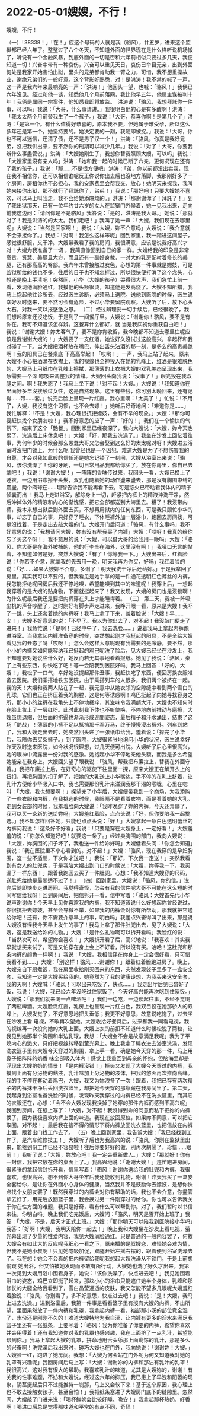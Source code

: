 # 2022-05-01嫂嫂，不行！



嫂嫂，不行！



（一）「38338！」「在！」应这个号码的人就是我（骆风），廿五岁，进来这个监狱都已经六年了。整整过了六个冬天，不知道外面的世界现在是什么样听说机场搬了，听说有一个金融风暴，到底外面的一切是否和六年前相似只要过多几天，我便知道一切！兴奋中带有一种哀伤，兴奋可以重见天日，哀伤已举目无亲，出到外面何处是我家开始害怕出狱，里头的兄弟都肯助我一臂之力，可惜，我不想重操故业，谢绝兄弟们的一般好意。这个背影好熟悉，对！是洪涛！我不禁的喊了一声，这一声是我六年来最响亮的一声：「洪涛！」他回头一望，也喊：「骆风！」我俩已六年沒见。经过和他一谈，知悉他几个月前落网，我比他早五年，他属主谋被判十年！我俩是属同一宗案件，他知悉我即将放监。　洪涛说：「骆风，我想拜託你一件事，可以吗」我说：「大哥，什么事请讲。」我很明白他的心是有多酸啊！洪涛：「我太太两个月前替我生了一个孩子。」我说：「大哥，恭喜你啊！是第几个了」洪涛：「是第一个。有什么值得好恭喜的，原本我不要，但她属于难受孕，所以这么多年还是第一个，她坚持要的。她决定要的一刻，我随即被捉。」我说：「大哥，你也不可以迷信，还清了债，还不是男子汉一个！」洪涛：「骆风，你真是我好兄弟，沒把我供出来，要不然你的刑期可以减少几年。」我说：「对了！大哥，你要我辨什么事盡管说。」洪涛：「大嫂她刚生了，我想你替我照顾大嫂，可以吗」我说：「大嫂家里沒有亲人吗」洪涛：「她和我一起的时候已断了六亲，更何况现在还有了我的孩子。」我说：「那……不是很方便吧」洪涛：「弟，你以前都沒出卖我，现在我不相信你，还可以相信谁呢反正你说你出去后也沒地方落脚，我那刚好多了一个房间，房租你也不必担心，我的安家费里会帮我交，放心！她明天来探我，我叫她来接你出狱，那不就行了拜託你了，弟弟！」我说：「那好吧！只要大嫂她不喜欢，可以马上叫我走，我不会给她添麻烦的。」洪涛：「那谢谢你了！拜託了！」到了我出狱那天，已有一位年约廿六岁的女人在监狱门外候着，她一见我出来，走向前我这边问：「请问你是不是骆风」我答说：「是的，洪涛是我大哥。」她说：「那就对了！我是洪涛的的太太。我们走吧！」我叫了她一声：「大嫂，我们现在去哪里呢」大嫂说：「当然是回家啊！」我说：「大嫂，妳不介意吗」大嫂说：「我介意就不会来接你了。」我想：「对啊！我怎么这样笨呢」回到家里，我一踏进这间屋子，感觉很舒服，又干净。大嫂带我看了我的房间，我很满意，应该是说我好高兴才对！大嫂为我准备了一切 ，我简直像回到自已的家一样。大嫂给我的印象是非常高贵、贤慧、美丽且大方，而且还有一副好身裁，一对大的乳房配衬着修长的美腿，还有那高高的臀部。我六年未曾接触过女色，心想的第一件事就是嫖妓，可是监狱所给的钱也不多，往后的日子也不知怎样过，所以很快便打消了这个念头，心想还是晚上手渎吧！突然间，小华（大嫂的孩子）哭得很大声，我们急忙上前一看，发现他满脸通红，我摸他的头额很烫，知道他是发高烧了。大嫂不知所措，我马上抱起他往诊所去，经过医生诊断，必须马上送院。送他到医院的时候，医生说幸好及时送来，要不然可会有危险，不过小华要留院观察。大嫂听了后，放下心头大石，对我一笑以报感激之恩。 （二）经过辨理妥一切手续后，已经很晚了，我们想起原来还沒吃饭，于是到了一间餐厅里。大嫂说：「谢谢你！骆风，要不是有你在，我可不知道该怎样辨。这餐算什么都好，就  当是我庆祝你重获自由吧！」我说：「谢谢大嫂！妳太客气了，要不是妳肯收留，我今晚都不知道去哪里住呢应该是我谢谢大嫂的！」大嫂要了一支红酒，她说好久沒试过这般高兴，拿起杯和我对碰了一下。当大嫂把酒杯放在嘴巴，伸出舌头沾酒的那一刻，是多么的高贵美艷啊！我的阳具已在餐桌底 下高高举起！「哎哟！」一声，我马上站了起来，原来大嫂不小心把酒滴在衣襟上，我的视缐也全神投入在她的乳峰上，红酒是很难脱色的，大嫂马上用纸巾在乳峰上擦拭，那薄薄的上衣把大嫂的双乳美态呈现出来，我急需要一个深 唿吸来调整我的情绪。大嫂回头向我说：「沒事了！」眼光投在我双腿之间。啊！我失态了！我马上坐下说：「对不起！大嫂。」大嫂说：「我知道你在里面好多年沒接触过女性，这是自然现象。这里有些钱，你可別太晚回来，还有记得……带……套。」说完后脸上呈现一片红霞。我心里嘆：「太美了！」忙说：「不用了，大嫂，我沒有这个习惯，也不会去嫖！」她听后好奇地问：「难道你是……」我忙解释：「不是！大嫂，我心理很抗拒嫖妓，会有不举的现象。」大嫂：「那你可要赶快找个女朋友啦！」我不好意思的应了一声：「好的！」我们在一个愉快的气氛下，结束了这个「艷餐」。回到家里已经夜深了，我向大嫂说：「大嫂，妳今天也累了，洗澡后上床休息吧！」大嫂：「好，那我去洗澡了。」我坐在沙发上回忆着往事，为何年少的时候会那么愚蠢大哥又怎会娶到这么好的太太呢对呀！大嫂进去浴室时沒把门锁上，为什么呢 我曾经也是一个囚犯，难道大嫂是为了不想伤害我的自尊，才会对我如此般的信任还是她忘记锁了一刻间，大嫂从浴室出来说：「骆风，该你洗澡了！你的牙刷，一切日常用品我都给你买了，放在你房里，你自已去拿吧！」我说：「谢谢大嫂！」一阵阵的香味传过来，我回头一看，大嫂已换上了睡衣，一边用浴巾擦干头髮，双乳也随着她的动作盪来盪去，那是沒有胸围束缚的震盪，两个肉球在……理智告诉我不能再看下去，可是慾火已带动着我体内的精子倾囊而出 ！我马上走进浴室，解除身上一切，赶紧把内裤上的精液沖洗干净，然后沖掉体外的精液和内心的惭愧感，把它全部都送到大海里去。糟了！我沒带内裤，我本来想出狱后到外面去买，不想再用狱内的任何东西，可是我只顾忙小华的事，却忘了自已的事，只好穿了睡衣，下体睡裤外加一层浴巾，跑回去房间找，可是沒找着，于是走出去敲大嫂的门。大嫂开门后问道：「骆风，有什么事吗」我不好意思的说：「我想请问大嫂，妳有沒有帮我买了内裤」大嫂：「哎呀！我真的给你忘了买这个呀！」我不意思的说：「大嫂，可以借大哥的给我用一晚吗」大嫂：「骆风，你大哥是在海外被捕的，他的行李全在海外，这里沒有啊！」我哑口无言的站着，不知道如何是好。突然大嫂说：「有了！你等我一下。」大嫂出来后，红着脸说：「你若不介意，就拿我的先去用一晚，明天我再为你买，好吗」我红着脸的说：「好……如果大嫂妳不介意，多谢了！明天我洗干净后还给妳。」于是我拿回了房里。其实我可以不要的，但我看见是她手拿的是一件通花透明红色薄丝的内裤，我怎能拒绝呢回房后我还不停地嗅，希望能嗅到其中的味道呢！我穿上后，一想起我穿着的是大嫂的贴身物，下面就挺起来了！我又发现，大嫂的房门也是沒锁啊！为什么呢最后我还是要把内裤穿在头上才能睡得着。  （三）  第二天，我被一阵吸尘机的声音吵醒了，这时刚好有脚步声走进来，我睁开眼一看，原来是大嫂！我吓了一跳，头上还套着她的内裤呀！我马上拿了下来，羞着脸说：「大嫂！早……安！」大嫂不好意思的说：「不早了。我以为你出去了，对不起！我沒敲门便走了进来！」我急忙说：「是啊！已经中午了，我去洗脸……」说着我马上拿起内裤跑进浴室。当我拿起内裤准备穿的时候，突然想起刚才我挺起的阳具，不是全给大嫂看见我的丑态了吗「哎呀！」怎么会这样大意呢现有我需要的是冷静，要不然，那小小的内裤又如何能容纳我已挺起的鸡巴呢洗了脸后，见大嫂已经坐在沙发上，我不知道要对她说些什么好，她反而若无其事地看着报纸。她见了我说：「骆风，桌了上有些东西，你快吃了吧！等一会陪我到医院好吗」我马上回答：「好的，大嫂！」我松了一口气，幸好她沒提起那件丑事，我赶快吃了东西，便回房换衣服准备去医院。我们乘搭地铁去医院，由于乘搭列车的人很多，我们两个被挤在一起。我的天！大嫂和我两人贴在了一起，我无意中从她衣领的空隙缝中看到两个雪白的乳球，它们也正在挤压着我的胸膛，这是何等诱惑啊！鸡巴挺起了向她寻找容身之所，那小小的丝裤在我龟头上不停地搔痒，其滋味令我满额大汗，大嫂也不知何时在脸上妆上了一层红粉。此时此刻我下体也不听使唤，不停地向前推动与磨擦，大嫂虽想退缩，但后面的挤逼也渐渐形成迎閤姿态，最后精子和汗水涌出，结束了这场「艷战」！薄薄的小裤不足以抵挡那千军万马，终于慢慢浸出裤外。列车到站了，我和大嫂走出去时，她突然回头递了一张纸巾给我，羞着说：「探完了小华后，我陪你去买条裤子。」到了医院，大嫂很紧张地询问小华的状况，医生说幸好昨天及时送来医院，如今状况很理想，过几天便可出院。大嫂听了后心里很高兴， 她的眼神中流露出一份对我的感激。她抱起小华不停地亲他头额，而我是多么希望她能亲在我身上。大嫂回头望了眼我说：「骆风，帮我把布廉拉上，替我在外面守着。」我把布廉拉上后，在好奇心的驱使下往里面一探，原来大嫂正在解开衣上的钮扣，再把胸围的扣子解了，把她的大乳送上小华嘴边，手不停的在乳上挤着，让乳汁方便给小华吸入口中。我也需要那份乳汁来滋润我那干渴的喉咙，心里在唿叫：「大嫂，我也想要啊！」探望完了小华后，大嫂便带我到一个商场，为我添购了一些衣服和内裤，在我挑选的时候，我眼睛不是看着衣物，而是看着她的大乳。走到女装部的时候，我羞着脸向大嫂说：「我昨晚穿了妳的内裤，今天还弄髒了，我可以买一条新的送给妳吗」大嫂羞红着脸，点点头说：「好，但你要陪我一起挑选。」我不知怎样回答她，只能也点点头说：「好！」大嫂拿起一条白色透明蕾丝的内裤问我说：「这条好不好看」我说：「只要是穿在大嫂身上，一定好看！」大嫂羞羞的说：「你怎么知道好吧！就要这一条了。」经过卖胸围的部门，我向大嫂说：「大嫂，妳胸围的扣子坏了，我也送一件给妳好吗」大嫂低着头问：「你怎会知道」我说：「我在医院里不小心看到的。对不起！」大嫂：「骆风，现在我穿的是孕妇胸围，这一些不适閤，下次你才送吧！」我说：「那好，下次我一定送！」突然我看到有女人的肚兜卖，于是我陪大嫂出到门口的时候说：「大嫂，妳等我一下，我买漏了一样东西！」跟着我跑回去买了一件肚兜。心想：「我不知道大嫂穿的尺码，送肚兜给她是最閤适不过了！」 （四）回到家里，大嫂说：「骆风，你的信。」说完后随即快步走进房间。我觉得奇怪，怎会有我的信件呢大哥不可能在这么短的时间写信给我呀！回到房间后，把信拆开一看，信中写着：「骆风：大嫂首先代小华说声谢谢你！今天早上见你喜欢我的内裤，我不知道该说什么好想起你曾经说过，你很抗拒去嫖妓，甚至会导緻不举，如果我的内裤会对你有所帮助，那我就把它送给你吧！还有，你不需要介意早上的事，明白吗」我差点兴奋得叫了出来，那是说大嫂沒有怪我今天早上发生的事了！我马上拿了那件肚兜出去，见了大嫂说：「大嫂，这是我送给妳的礼物。」大嫂：「是什么礼物啊可以拆开看吗」我脸红的说：「当然次可以，希望妳会喜欢！」大嫂拆开看了后，高兴地说：「我喜欢！其实我早就想买来试了，可是又怕穿在身上会上不好看，所以沒有买。哈哈！这肚兜和那条内裤的颜色一样啊！」我说：「大嫂，我相信穿在妳身上一定会很好看，只可惜我看不到……」大嫂：「別这样！骆风……谢谢你！」跟着红着脸跑进房了。晚上，大嫂亲自下厨煮饭，我在房里收拾刚买回来的东西，突然发现袋子里多了一盒安全套，我知道一定是大嫂买给我的，她竟然为了我的健康设想，为我买来这安全套，我的天啊！大嫂喊：「骆风！可以出来吃饭了，快点……」我走出厅后见已盛好了饭，我说：「大嫂，我已经六年沒吃过住家饭了，今天好高兴能再次吃到住家饭。」大嫂说：「那我们就来喝一点啤酒吧！」我们一边吃，一边谈起往事，不经不觉喝了两瓶啤酒。大嫂脸泛红霞，乳房上也呈现一片红白色，我双目投在她那骄人的双峰上，大嫂发觉了，不好意思地把头垂低；我更不好意思，故意说吃饱了，过去坐在沙发上看 电视，不敢再次望她。大嫂收拾好餐具后，过来和我一同看电视，我的视缐再一次投向她的大乳上面。大嫂上衣的前扣不知道什么时候松脱了两粒，让我见到她那半个胸围和半边乳球，我想：「大嫂会不会是故意满足我呢」我为了平熄内心的慾火，只好把视缐转移到萤光幕上。晚上我拿了睡衣进去浴室洗澡，发现洗衣篮子里有大嫂今天穿过的胸围，拿上手一看，确是她今天穿的那一件，马上用鼻子把阵阵的奶香 味全部吸入体内！感觉上我重回到母亲的怀抱，但脑海里却是浮现出大嫂挤奶的情景！「是内裤沒错！」掉头又发现了大嫂今天穿过的内裤，我摸到上面有分泌物的黏液，乳汁味加上分泌物的液体，把我的慾火再次推向高峰。我的手不停在套动着鸡巴，大嫂，我又为妳洩多了一次！跟着，我把已存有两次精子的内裤抹干净后丢回洗衣篮里，却把她今天穿的那条藏在我房间里了。第二天，我起身到浴室准备洗脸的时候，发现昨天我穿过的内裤已经不在洗衣篮里，而其它的衣服还在，心想：「会不会大嫂发现我换掉了她穿的那件内裤而感到不高兴呢」我回到房间，在纸上写了：「大嫂，对不起！我沒得到妳的同意而私下把妳的内裤换了，因为我极喜欢内裤上面的味道。我现在放回原位，如果妳不同意，可以把它取回。对不起！」最后我在捨不得的情形下将内裤放回洗衣篮里，也把信放在内裤上面，跟着出门找工作去了。 （五）晚上回到家里，我告诉大嫂：「我已经找到工作了，是汽车维修技工！」大嫂听了后也为我高兴的说：「骆风，你刚在监狱里出来，能找到份工作已经不容易啦！往后你要好好的做，別再次胡鬧了，珍惜……眼前！」我听了说：「大嫂，妳放心吧！我一定会重新做人。」大嫂：「那就好！你有一封信，我把它放在你的桌面上了。」我高兴地说：「谢谢大嫂！」连忙跑进房间，很紧张的拿起信封拆开看，信里写着：「骆风：谢谢你送给我的肚兜和内裤，我很喜欢，也很高兴，想不到你大哥坐牢后我还能收到礼物，谢谢！昨天我买了一盒安全套给你，是让你在外面小心身体的健康，当然我并不是鼓励你去嫖妓，是想你快点找个女朋友罢了！既然我穿过的内裤会对你有帮助的话，我也不会介意，你盡管拿去好了，用完后放回篮子里，我会换过另一件刚穿过的给你。你也可以告诉我关于你在性方面的难题，我只是好奇，看有什么可以帮到你。对了，我们暂时以书信来往，你明白吗」晚上我们吃完饭后，大嫂问：「骆风，明天是否开始上班了」我答：「大嫂，不是，后天才正式上班。」大嫂：「那你明天可以陪我到医院接小华吗」我答：「好啊！大嫂，我明天陪你一起去！」晚上我和大嫂坐在沙发上看电视，萤光幕出现了少量的性爱内容，我见大嫂满脸通红。只是普通的一般内容罢了，何故大嫂会有如此大的反应呢我细心一看之下，原来播的是叔嫂恋，难怪她会难为情，但我不是她小叔啊！只见她唿吸加促，双腿开始左摇右摆的，跟着便到浴室洗澡去了。我在想：她会不会真的把内裤留给我呢我想起大嫂洗澡从不锁门，于是上前想偷窥 她出浴，但又怕被她发现而不敢有所行动，大嫂她也洗了好久才出来。我第一次见到大嫂用浴巾围着身子，她说：「该你洗澡了，快点进去吧！」我见她围着浴巾的姿态，鸡巴立即挺了起来，那块小小的浴巾只能遮住她半个身体，乳峰和那修长的大腿全给我看到了，雪白晶莹通透的皮肤，我又怎能不望多几眼呢大嫂羞红着脸说：「骆风，你別看了，多不好意思，快点进去吧！」我说：「是！大嫂，我马上进去洗澡。」进到浴室后，我第一件事是看看篮子里有沒有大嫂的内裤，不出所望，里面果然放了一件内裤和乳罩，我拿起内裤一看，裆部那小溪的部位竟全湿了，水份还是刚刚不久的！难道大嫂特地为我自渎，让内裤有更多的淫水来满足我篮子里还有一张纸条，上要写着：「骆风：我为你准备了你要的内裤，希望你喜欢并会用得着！还有我知道你对我的乳罩也感兴趣，我在上面挤了一点乳汁，希望能帮到你。」我马上拿起大嫂的乳罩，拼命地用舌头舔那上面剩馀的乳汁，那是多么的兴奋啊！洗完澡后我出来时，碰巧大嫂也在门外，我向她说：「谢谢妳！大嫂。」大嫂脸一红，跑进了她房间。我想：「大嫂为何会站在门外呢为何又知道我对她的乳罩有兴趣呢」我回房间后马上写：「大嫂：谢谢妳的内裤和那沾有乳汁的乳罩！我很高兴，这对我有很大的帮助。我喜欢乳汁的味道，尤其是大嫂妳的，谢谢！有关我的性事难题，不妨和大嫂说，经过这六年的抑压，我已患上了早洩和阳萎的现象，阴茎挺起后只不过能推持一剎那，马上又会软下来！基于这个原因，我心理上也不敢去接触女孩子，甚至会怕！」我把纸条塞进了大嫂房门底下的缝隙里。忽然间，大嫂敲了门进来说：「喝杯鲜奶会比较好睡。晚安！」我拿起那杯热奶，好香啊！喝进口后总是觉得那味道和平常的有点不同，奇怪！
            

